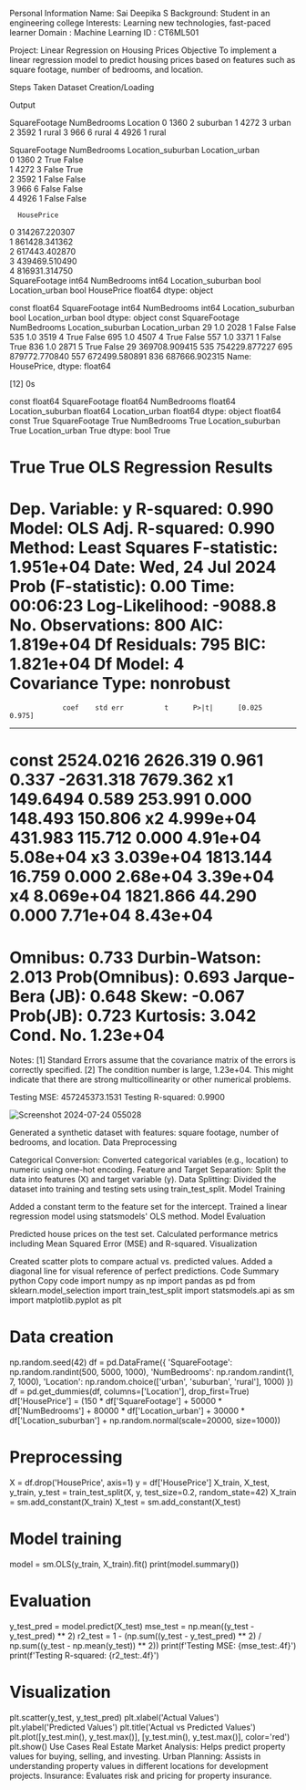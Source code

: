 Personal Information
Name: Sai Deepika S
Background: Student in an engineering college
Interests: Learning new technologies, fast-paced learner
Domain : Machine Learning
ID : CT6ML501





Project: Linear Regression on Housing Prices
Objective
To implement a linear regression model to predict housing prices based on features such as square footage, number of bedrooms, and location.

Steps Taken
Dataset Creation/Loading

Output

 SquareFootage  NumBedrooms  Location
0           1360            2  suburban
1           4272            3     urban
2           3592            1     rural
3            966            6     rural
4           4926            1     rural

SquareFootage  NumBedrooms  Location_suburban  Location_urban  \
0           1360            2               True           False   
1           4272            3              False            True   
2           3592            1              False           False   
3            966            6              False           False   
4           4926            1              False           False   

      HousePrice  
0  314267.220307  
1  861428.341362  
2  617443.402870  
3  439469.510490  
4  816931.314750  
SquareFootage          int64
NumBedrooms            int64
Location_suburban       bool
Location_urban          bool
HousePrice           float64
dtype: object

const                float64
SquareFootage          int64
NumBedrooms            int64
Location_suburban       bool
Location_urban          bool
dtype: object
     const  SquareFootage  NumBedrooms  Location_suburban  Location_urban
29     1.0           2028            1              False           False
535    1.0           3519            4               True           False
695    1.0           4507            4               True           False
557    1.0           3371            1              False            True
836    1.0           2871            5               True           False
29     369708.909415
535    754229.877227
695    879772.770840
557    672499.580891
836    687666.902315
Name: HousePrice, dtype: float64

[12]
0s

const                float64
SquareFootage        float64
NumBedrooms          float64
Location_suburban    float64
Location_urban       float64
dtype: object
float64
const                True
SquareFootage        True
NumBedrooms          True
Location_suburban    True
Location_urban       True
dtype: bool
True

True
True
                            OLS Regression Results                            
==============================================================================
Dep. Variable:                      y   R-squared:                       0.990
Model:                            OLS   Adj. R-squared:                  0.990
Method:                 Least Squares   F-statistic:                 1.951e+04
Date:                Wed, 24 Jul 2024   Prob (F-statistic):               0.00
Time:                        00:06:23   Log-Likelihood:                -9088.8
No. Observations:                 800   AIC:                         1.819e+04
Df Residuals:                     795   BIC:                         1.821e+04
Df Model:                           4                                         
Covariance Type:            nonrobust                                         
==============================================================================
                 coef    std err          t      P>|t|      [0.025      0.975]
------------------------------------------------------------------------------
const       2524.0216   2626.319      0.961      0.337   -2631.318    7679.362
x1           149.6494      0.589    253.991      0.000     148.493     150.806
x2          4.999e+04    431.983    115.712      0.000    4.91e+04    5.08e+04
x3          3.039e+04   1813.144     16.759      0.000    2.68e+04    3.39e+04
x4          8.069e+04   1821.866     44.290      0.000    7.71e+04    8.43e+04
==============================================================================
Omnibus:                        0.733   Durbin-Watson:                   2.013
Prob(Omnibus):                  0.693   Jarque-Bera (JB):                0.648
Skew:                          -0.067   Prob(JB):                        0.723
Kurtosis:                       3.042   Cond. No.                     1.23e+04
==============================================================================

Notes:
[1] Standard Errors assume that the covariance matrix of the errors is correctly specified.
[2] The condition number is large, 1.23e+04. This might indicate that there are
strong multicollinearity or other numerical problems.

Testing MSE: 457245373.1531
Testing R-squared: 0.9900

![Screenshot 2024-07-24 055028](https://github.com/user-attachments/assets/a72ff791-0d85-4995-9f1b-0b87aba978dd)



Generated a synthetic dataset with features: square footage, number of bedrooms, and location.
Data Preprocessing

Categorical Conversion: Converted categorical variables (e.g., location) to numeric using one-hot encoding.
Feature and Target Separation: Split the data into features (X) and target variable (y).
Data Splitting: Divided the dataset into training and testing sets using train_test_split.
Model Training

Added a constant term to the feature set for the intercept.
Trained a linear regression model using statsmodels' OLS method.
Model Evaluation

Predicted house prices on the test set.
Calculated performance metrics including Mean Squared Error (MSE) and R-squared.
Visualization

Created scatter plots to compare actual vs. predicted values.
Added a diagonal line for visual reference of perfect predictions.
Code Summary
python
Copy code
import numpy as np
import pandas as pd
from sklearn.model_selection import train_test_split
import statsmodels.api as sm
import matplotlib.pyplot as plt

# Data creation
np.random.seed(42)
df = pd.DataFrame({
    'SquareFootage': np.random.randint(500, 5000, 1000),
    'NumBedrooms': np.random.randint(1, 7, 1000),
    'Location': np.random.choice(['urban', 'suburban', 'rural'], 1000)
})
df = pd.get_dummies(df, columns=['Location'], drop_first=True)
df['HousePrice'] = (150 * df['SquareFootage'] +
                    50000 * df['NumBedrooms'] +
                    80000 * df['Location_urban'] +
                    30000 * df['Location_suburban'] +
                    np.random.normal(scale=20000, size=1000))

# Preprocessing
X = df.drop('HousePrice', axis=1)
y = df['HousePrice']
X_train, X_test, y_train, y_test = train_test_split(X, y, test_size=0.2, random_state=42)
X_train = sm.add_constant(X_train)
X_test = sm.add_constant(X_test)

# Model training
model = sm.OLS(y_train, X_train).fit()
print(model.summary())

# Evaluation
y_test_pred = model.predict(X_test)
mse_test = np.mean((y_test - y_test_pred) ** 2)
r2_test = 1 - (np.sum((y_test - y_test_pred) ** 2) / np.sum((y_test - np.mean(y_test)) ** 2))
print(f'Testing MSE: {mse_test:.4f}')
print(f'Testing R-squared: {r2_test:.4f}')

# Visualization
plt.scatter(y_test, y_test_pred)
plt.xlabel('Actual Values')
plt.ylabel('Predicted Values')
plt.title('Actual vs Predicted Values')
plt.plot([y_test.min(), y_test.max()], [y_test.min(), y_test.max()], color='red')
plt.show()
Use Cases
Real Estate Market Analysis: Helps predict property values for buying, selling, and investing.
Urban Planning: Assists in understanding property values in different locations for development projects.
Insurance: Evaluates risk and pricing for property insurance.
